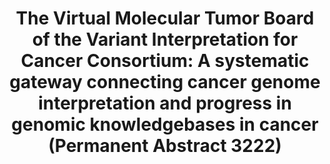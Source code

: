 ---
title: "The Virtual Molecular Tumor Board of the Variant Interpretation for Cancer Consortium: A systematic gateway connecting cancer genome interpretation and progress in genomic knowledgebases in cancer (Permanent Abstract 3222)"
event: "AACR 2020 II"
---